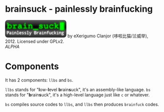 # brainsuck - painlessly brainfucking
![bslogo](http://github.com/cjxgm/brainsuck/raw/master/image/bs.png "brainsuck")
by eXerigumo Clanjor (哆啦比猫/兰威举), 2012.
Licensed under GPLv2.<br>
*ALPHA*<br>

# Components
It has 2 components: `llbs` and `bs`.

`llbs` stands for "**l**ow-**l**evel **b**rain**s**uck", it's an
assembly-like language. `bs` stands for "**b**rain**s**uck", it's a
high-level language just like `c` or whatever.

`bs` compiles source codes to `llbs`, and `llbs` then produces
`brainfuck` codes.

